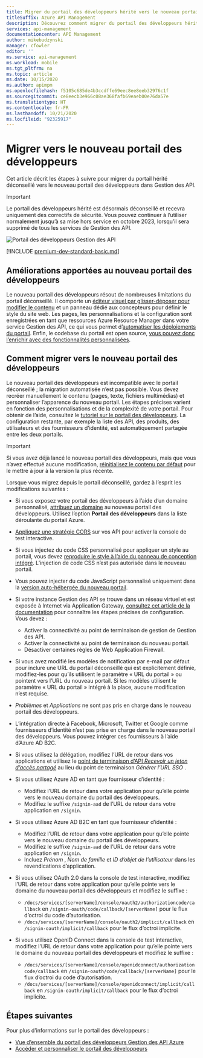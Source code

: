 ```yaml
---
title: Migrer du portail des développeurs hérité vers le nouveau portail des développeurs
titleSuffix: Azure API Management
description: Découvrez comment migrer du portail des développeurs hérité vers le nouveau portail des développeurs dans Gestion des API.
services: api-management
documentationcenter: API Management
author: mikebudzynski
manager: cfowler
editor: ''
ms.service: api-management
ms.workload: mobile
ms.tgt_pltfrm: na
ms.topic: article
ms.date: 10/15/2020
ms.author: apimpm
ms.openlocfilehash: f5105c685de4b3ccdffe69eec8ee8eeb32976c1f
ms.sourcegitcommit: ce8eecb3e966c08ae368fafb69eaeb00e76da57e
ms.translationtype: HT
ms.contentlocale: fr-FR
ms.lasthandoff: 10/21/2020
ms.locfileid: "92325917"
---
```

# <a name="migrate-to-the-new-developer-portal"></a>Migrer vers le nouveau portail des développeurs

Cet article décrit les étapes à suivre pour migrer du portail hérité déconseillé vers le nouveau portail des développeurs dans Gestion des API.

> [!IMPORTANT]
> Le portail des développeurs hérité est désormais déconseillé et recevra uniquement des correctifs de sécurité. Vous pouvez continuer à l’utiliser normalement jusqu’à sa mise hors service en octobre 2023, lorsqu’il sera supprimé de tous les services de Gestion des API.

![Portail des développeurs Gestion des API](media/api-management-howto-developer-portal/cover.png)

[!INCLUDE [premium-dev-standard-basic.md](../../includes/api-management-availability-premium-dev-standard-basic.md)]

## <a name="improvements-in-new-developer-portal"></a>Améliorations apportées au nouveau portail des développeurs

Le nouveau portail des développeurs résout de nombreuses limitations du portail déconseillé. Il comporte un [éditeur visuel par glisser-déposer pour modifier le contenu](api-management-howto-developer-portal-customize.md) et un panneau dédié aux concepteurs pour définir le style du site web. Les pages, les personnalisations et la configuration sont enregistrées en tant que ressources Azure Resource Manager dans votre service Gestion des API, ce qui vous permet d’[automatiser les déploiements du portail](api-management-howto-developer-portal.md#automate). Enfin, le codebase du portail est open source, [vous pouvez donc l’enrichir avec des fonctionnalités personnalisées](api-management-howto-developer-portal.md#managed-vs-self-hosted).

## <a name="how-to-migrate-to-new-developer-portal"></a>Comment migrer vers le nouveau portail des développeurs

Le nouveau portail des développeurs est incompatible avec le portail déconseillé ; la migration automatisée n’est pas possible. Vous devez recréer manuellement le contenu (pages, texte, fichiers multimédias) et personnaliser l’apparence du nouveau portail. Les étapes précises varient en fonction des personnalisations et de la complexité de votre portail. Pour obtenir de l’aide, consultez le [tutoriel sur le portail des développeurs](api-management-howto-developer-portal-customize.md). La configuration restante, par exemple la liste des API, des produits, des utilisateurs et des fournisseurs d’identité, est automatiquement partagée entre les deux portails.

> [!IMPORTANT]
> Si vous avez déjà lancé le nouveau portail des développeurs, mais que vous n’avez effectué aucune modification, [réinitialisez le contenu par défaut](api-management-howto-developer-portal.md#preview-to-ga) pour le mettre à jour à la version la plus récente.

Lorsque vous migrez depuis le portail déconseillé, gardez à l’esprit les modifications suivantes :

- Si vous exposez votre portail des développeurs à l’aide d’un domaine personnalisé, [attribuez un domaine](configure-custom-domain.md) au nouveau portail des développeurs. Utilisez l’option **Portail des développeurs** dans la liste déroulante du portail Azure.
- [Appliquez une stratégie CORS](api-management-howto-developer-portal.md#cors) sur vos API pour activer la console de test interactive.
- Si vous injectez du code CSS personnalisé pour appliquer un style au portail, vous devez [reproduire le style à l’aide du panneau de conception intégré](api-management-howto-developer-portal-customize.md). L’injection de code CSS n’est pas autorisée dans le nouveau portail.
- Vous pouvez injecter du code JavaScript personnalisé uniquement dans la [version auto-hébergée du nouveau portail](api-management-howto-developer-portal.md#managed-vs-self-hosted).
- Si votre instance Gestion des API se trouve dans un réseau virtuel et est exposée à Internet via Application Gateway, [consultez cet article de la documentation](api-management-howto-integrate-internal-vnet-appgateway.md) pour connaître les étapes précises de configuration. Vous devez :

    - Activer la connectivité au point de terminaison de gestion de Gestion des API.
    - Activer la connectivité au point de terminaison du nouveau portail.
    - Désactiver certaines règles de Web Application Firewall.

- Si vous avez modifié les modèles de notification par e-mail par défaut pour inclure une URL du portail déconseillé qui est explicitement définie, modifiez-les pour qu’ils utilisent le paramètre « URL du portail » ou pointent vers l’URL du nouveau portail. Si les modèles utilisent le paramètre « URL du portail » intégré à la place, aucune modification n’est requise.
- *Problèmes* et *Applications* ne sont pas pris en charge dans le nouveau portail des développeurs.
- L’intégration directe à Facebook, Microsoft, Twitter et Google comme fournisseurs d’identité n’est pas prise en charge dans le nouveau portail des développeurs. Vous pouvez intégrer ces fournisseurs à l’aide d’Azure AD B2C.
- Si vous utilisez la délégation, modifiez l’URL de retour dans vos applications et utilisez le [point de terminaison d’API *Recevoir un jeton d’accès partagé*](/rest/api/apimanagement/2019-12-01/user/getsharedaccesstoken) au lieu du point de terminaison *Générer l’URL SSO* .
- Si vous utilisez Azure AD en tant que fournisseur d’identité :

    - Modifiez l’URL de retour dans votre application pour qu’elle pointe vers le nouveau domaine du portail des développeurs.
    - Modifiez le suffixe `/signin-aad` de l’URL de retour dans votre application en `/signin`.

- Si vous utilisez Azure AD B2C en tant que fournisseur d’identité :

    - Modifiez l’URL de retour dans votre application pour qu’elle pointe vers le nouveau domaine du portail des développeurs.
    - Modifiez le suffixe `/signin-aad` de l’URL de retour dans votre application en `/signin`.
    - Incluez *Prénom* , *Nom de famille* et *ID d’objet de l’utilisateur* dans les revendications d’application.

- Si vous utilisez OAuth 2.0 dans la console de test interactive, modifiez l’URL de retour dans votre application pour qu’elle pointe vers le domaine du nouveau portail des développeurs et modifiez le suffixe :

    - `/docs/services/[serverName]/console/oauth2/authorizationcode/callback` en `/signin-oauth/code/callback/[serverName]` pour le flux d’octroi du code d’autorisation.
    - `/docs/services/[serverName]/console/oauth2/implicit/callback` en `/signin-oauth/implicit/callback` pour le flux d’octroi implicite.
- Si vous utilisez OpenID Connect dans la console de test interactive, modifiez l’URL de retour dans votre application pour qu’elle pointe vers le domaine du nouveau portail des développeurs et modifiez le suffixe :

    - `/docs/services/[serverName]/console/openidconnect/authorizationcode/callback` en `/signin-oauth/code/callback/[serverName]` pour le flux d’octroi du code d’autorisation.
    - `/docs/services/[serverName]/console/openidconnect/implicit/callback` en `/signin-oauth/implicit/callback` pour le flux d’octroi implicite.

## <a name="next-steps"></a>Étapes suivantes

Pour plus d’informations sur le portail des développeurs :

- [Vue d’ensemble du portail des développeurs Gestion des API Azure](api-management-howto-developer-portal.md)
- [Accéder et personnaliser le portail des développeurs](api-management-howto-developer-portal-customize.md)